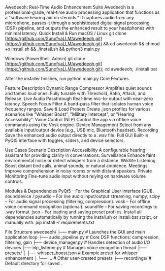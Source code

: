 Awedeeoh: Real-Time Audio Enhancement Suite
Awedeeoh is a professional-grade, real-time audio processing application that functions as a "software hearing aid on steroids." It captures audio from any microphone, passes it through a sophisticated digital signal processing (DSP) pipeline, and outputs the enhanced result to your headphones with minimal latency.
Quick Install & Run
macOS / Linux
git clone [https://github.com/SunofvaLLM/awedeeoh.git](https://github.com/SunofvaLLM/awedeeoh.git) && cd awedeeoh && chmod +x install.sh && ./install.sh && python3 main.py


Windows (PowerShell, Admin)
git clone [https://github.com/SunofvaLLM/awedeeoh.git](https://github.com/SunofvaLLM/awedeeoh.git); cd awedeeoh; ./install.bat


After the installer finishes, run python main.py
Core Features


Feature
Description
Dynamic Range Compressor
Amplifies quiet sounds and tames loud ones. Fully tunable with Threshold, Ratio, Attack, and Release.
Live Audio Passthrough
Real-time mic-to-output with near-zero latency.
Speech Focus Filter
A band-pass filter that isolates human voice frequency ranges.
Save & Load Presets
Create .json profiles for various scenarios like "Whisper Boost", "Military Intercept", or "Hearing Accessibility".
Voice Control (NLP)
Control the app via offline voice commands using the Vosk engine.
Device Management
Select from any available input/output device (e.g., USB mic, Bluetooth headset).
Recording
Save the enhanced audio output directly to a .wav file.
Full GUI
Built-in PyQt5 interface with toggles, sliders, and device selectors.

Use Cases
Scenario
Description
Accessibility
A configurable hearing assistant for providing clarity in conversations.
Surveillance
Enhance faint environmental noise or detect whispers from a distance.
Wildlife Listening
Boost distant bird calls, animal sounds, or natural ambience.
Meetings
Improve comprehension in noisy rooms or with distant speakers.
Private Monitoring
Fine-tune audio input without relying on hardware volume controls.

Modules & Dependencies
PyQt5 – For the Graphical User Interface (GUI).
sounddevice / pyaudio – For live audio input/output streaming.
numpy, scipy – For audio signal processing (filtering, compression).
vosk – For offline voice command recognition (optional).
soundfile – For saving recordings to .wav format.
json – For loading and saving preset profiles.
Install all dependencies automatically by running the install.sh or install.bat script, or manually with:
pip install -r requirements.txt


File Structure
awedeeoh/
├── main.py                 # Launches the GUI and main application loop
├── audio_pipeline.py       # Core DSP functions: compression, filtering, gain
├── device_manager.py       # Handles detection of audio I/O devices
├── nlp_listener.py         # Manages voice recognition thread
├── presets/
│   ├── whisper_boost.json  # Example preset for whisper enhancement
│   └── ...                 # Other user-created presets
├── recordings/             # Default directory for saved .
